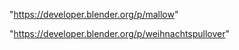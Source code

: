 "https://developer.blender.org/p/mallow"

"https://developer.blender.org/p/weihnachtspullover"

 
 
